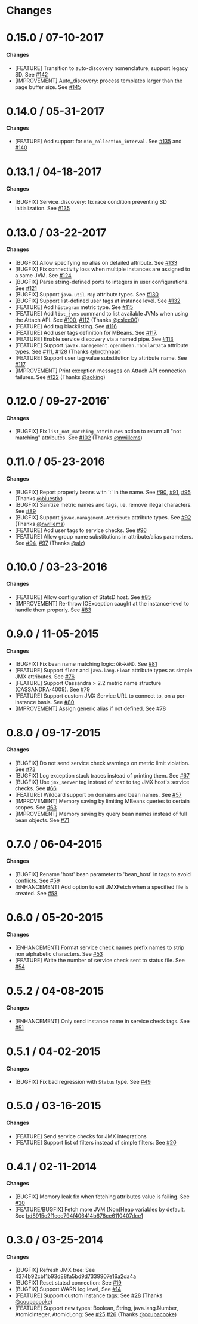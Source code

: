Changes
=======

# 0.15.0 / 07-10-2017

#### Changes

* [FEATURE] Transition to auto-discovery nomenclature, support legacy SD. See [#142][]
* [IMPROVEMENT] Auto_discovery: process templates larger than the page buffer size. See [#145][]

# 0.14.0 / 05-31-2017

#### Changes
* [FEATURE] Add support for `min_collection_interval`. See [#135][] and [#140][]

# 0.13.1 / 04-18-2017

#### Changes
* [BUGFIX] Service_discovery: fix race condition preventing SD initialization. See [#135][]

# 0.13.0 / 03-22-2017

#### Changes
* [BUGFIX] Allow specifying no alias on detailed attribute. See [#133][]
* [BUGFIX] Fix connectivity loss when multiple instances are assigned to a same JVM. See [#124][]
* [BUGFIX] Parse string-defined ports to integers in user configurations. See [#121][]
* [BUGFIX] Support `java.util.Map` attribute types. See [#130][]
* [BUGFIX] Support list-defined user tags at instance level. See [#132][]
* [FEATURE] Add `histogram` metric type. See [#115][]
* [FEATURE] Add `list_jvms` command to list available JVMs when using the Attach API. See [#100][], [#112][] (Thanks [@cslee00][])
* [FEATURE] Add tag blacklisting. See [#116][]
* [FEATURE] Add user tags definition for MBeans. See [#117][].
* [FEATURE] Enable service discovery via a named pipe. See [#113][]
* [FEATURE] Support `javax.management.openmbean.TabularData` attribute types. See [#111][], [#128][] (Thanks [@brothhaar][])
* [FEATURE] Support user tag value substitution by attribute name. See [#117][].
* [IMPROVEMENT] Print exception messages on Attach API connection failures. See [#122][] (Thanks [@aoking][])

# 0.12.0 / 09-27-2016˙

#### Changes
* [BUGFIX] Fix `list_not_matching_attributes` action to return all "not matching" attributes. See [#102][] (Thanks [@nwillems][])

# 0.11.0 / 05-23-2016

#### Changes
* [BUGFIX] Report properly beans with ':' in the name. See [#90][], [#91][], [#95][] (Thanks [@bluestix][])
* [BUGFIX] Sanitize metric names and tags, i.e. remove illegal characters. See [#89][]
* [BUGFIX] Support `javax.management.Attribute` attribute types. See [#92][] (Thanks [@nwillems][])
* [FEATURE] Add user tags to service checks. See [#96][]
* [FEATURE] Allow group name substitutions in attribute/alias parameters. See [#94][], [#97][] (Thanks [@alz][])

# 0.10.0 / 03-23-2016

#### Changes
* [FEATURE] Allow configuration of StatsD host. See [#85][]
* [IMPROVEMENT] Re-throw IOException caught at the instance-level to handle them properly. See [#83][]

# 0.9.0 / 11-05-2015

#### Changes
* [BUGFIX] Fix bean name matching logic: `OR`→`AND`. See [#81][]
* [FEATURE] Support `float` and `java.lang.Float` attribute types as simple JMX attributes. See [#76][]
* [FEATURE] Support Cassandra > 2.2 metric name structure (CASSANDRA-4009). See [#79][]
* [FEATURE] Support custom JMX Service URL to connect to, on a per-instance basis. See [#80][]
* [IMPROVEMENT] Assign generic alias if not defined. See [#78][]

# 0.8.0 / 09-17-2015

#### Changes
* [BUGFIX] Do not send service check warnings on metric limit violation. See [#73][]
* [BUGFIX] Log exception stack traces instead of printing them. See [#67][]
* [BUGFIX] Use `jmx_server` tag instead of `host` to tag JMX host's service checks. See [#66][]
* [FEATURE] Wildcard support on domains and bean names. See [#57][]
* [IMPROVEMENT] Memory saving by limiting MBeans queries to certain scopes. See [#63][]
* [IMPROVEMENT] Memory saving by query bean names instead of full bean objects. See [#71][]

# 0.7.0 / 06-04-2015

#### Changes
* [BUGFIX] Rename 'host' bean parameter to 'bean_host' in tags to avoid conflicts. See [#59][]
* [ENHANCEMENT] Add option to exit JMXFetch when a specified file is created. See [#58][]

# 0.6.0 / 05-20-2015

#### Changes
* [ENHANCEMENT] Format service check names prefix names to strip non alphabetic characters. See [#53][]
* [FEATURE] Write the number of service check sent to status file. See [#54][]

# 0.5.2 / 04-08-2015

#### Changes
* [ENHANCEMENT] Only send instance name in service check tags. See [#51][]

# 0.5.1 / 04-02-2015

#### Changes
* [BUGFIX] Fix bad regression with `Status` type. See [#49][]

# 0.5.0 / 03-16-2015

#### Changes
* [FEATURE] Send service checks for JMX integrations
* [FEATURE] Support list of filters instead of simple filters: See [#20][]

# 0.4.1 / 02-11-2014

#### Changes
* [BUGFIX] Memory leak fix when fetching attributes value is failing. See [#30][]
* [FEATURE/BUGFIX] Fetch more JVM (Non)Heap variables by default. See [bd8915c2f1eec794f406414b678ce6110407dce1](https://github.com/DataDog/jmxfetch/commit/bd8915c2f1eec794f406414b678ce6110407dce1)

# 0.3.0 / 03-25-2014

#### Changes
* [BUGFIX] Refresh JMX tree: See [4374b92cbf1b93d88fa5bd9d7339907e16a2da4a](https://github.com/DataDog/jmxfetch/commit/4374b92cbf1b93d88fa5bd9d7339907e16a2da4a)
* [BUGFIX] Reset statsd connection: See [#19][]
* [BUGFIX] Support WARN log level, See [#14][]
* [FEATURE] Support custom instance tags: See [#28][] (Thanks [@coupacooke][])
* [FEATURE] Support new types: Boolean, String, java.lang.Number, AtomicInteger, AtomicLong: See [#25][] [#26][] (Thanks [@coupacooke][])


<!--- The following link definition list is generated by PimpMyChangelog --->
[#14]: https://github.com/DataDog/jmxfetch/issues/14
[#19]: https://github.com/DataDog/jmxfetch/issues/19
[#20]: https://github.com/DataDog/jmxfetch/issues/20
[#25]: https://github.com/DataDog/jmxfetch/issues/25
[#26]: https://github.com/DataDog/jmxfetch/issues/26
[#28]: https://github.com/DataDog/jmxfetch/issues/28
[#30]: https://github.com/DataDog/jmxfetch/issues/30
[#49]: https://github.com/DataDog/jmxfetch/issues/49
[#50]: https://github.com/DataDog/jmxfetch/issues/50
[#51]: https://github.com/DataDog/jmxfetch/issues/51
[#53]: https://github.com/DataDog/jmxfetch/issues/53
[#54]: https://github.com/DataDog/jmxfetch/issues/54
[#57]: https://github.com/DataDog/jmxfetch/issues/57
[#58]: https://github.com/DataDog/jmxfetch/issues/58
[#59]: https://github.com/DataDog/jmxfetch/issues/59
[#63]: https://github.com/DataDog/jmxfetch/issues/63
[#66]: https://github.com/DataDog/jmxfetch/issues/66
[#67]: https://github.com/DataDog/jmxfetch/issues/67
[#71]: https://github.com/DataDog/jmxfetch/issues/71
[#73]: https://github.com/DataDog/jmxfetch/issues/73
[#76]: https://github.com/DataDog/jmxfetch/issues/76
[#78]: https://github.com/DataDog/jmxfetch/issues/78
[#79]: https://github.com/DataDog/jmxfetch/issues/79
[#80]: https://github.com/DataDog/jmxfetch/issues/80
[#81]: https://github.com/DataDog/jmxfetch/issues/81
[#83]: https://github.com/DataDog/jmxfetch/issues/83
[#85]: https://github.com/DataDog/jmxfetch/issues/85
[#89]: https://github.com/DataDog/jmxfetch/issues/89
[#90]: https://github.com/DataDog/jmxfetch/issues/90
[#91]: https://github.com/DataDog/jmxfetch/issues/91
[#92]: https://github.com/DataDog/jmxfetch/issues/92
[#94]: https://github.com/DataDog/jmxfetch/issues/94
[#95]: https://github.com/DataDog/jmxfetch/issues/95
[#96]: https://github.com/DataDog/jmxfetch/issues/96
[#97]: https://github.com/DataDog/jmxfetch/issues/97
[#100]: https://github.com/DataDog/jmxfetch/issues/100
[#102]: https://github.com/DataDog/jmxfetch/issues/102
[#111]: https://github.com/DataDog/jmxfetch/issues/111
[#112]: https://github.com/DataDog/jmxfetch/issues/112
[#113]: https://github.com/DataDog/jmxfetch/issues/113
[#115]: https://github.com/DataDog/jmxfetch/issues/115
[#116]: https://github.com/DataDog/jmxfetch/issues/116
[#117]: https://github.com/DataDog/jmxfetch/issues/117
[#121]: https://github.com/DataDog/jmxfetch/issues/121
[#122]: https://github.com/DataDog/jmxfetch/issues/122
[#124]: https://github.com/DataDog/jmxfetch/issues/124
[#128]: https://github.com/DataDog/jmxfetch/issues/128
[#130]: https://github.com/DataDog/jmxfetch/issues/130
[#132]: https://github.com/DataDog/jmxfetch/issues/132
[#133]: https://github.com/DataDog/jmxfetch/issues/133
[#135]: https://github.com/DataDog/jmxfetch/issues/135
[#140]: https://github.com/DataDog/jmxfetch/issues/140
[#142]: https://github.com/DataDog/jmxfetch/issues/142
[#145]: https://github.com/DataDog/jmxfetch/issues/145
[@alz]: https://github.com/alz
[@aoking]: https://github.com/aoking
[@bluestix]: https://github.com/bluestix
[@brothhaar]: https://github.com/brothhaar
[@coupacooke]: https://github.com/coupacooke
[@cslee00]: https://github.com/cslee00
[@nwillems]: https://github.com/nwillems
